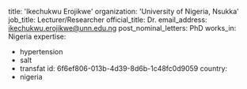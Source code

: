 title: 'Ikechukwu Erojikwe'
organization: 'University of Nigeria, Nsukka'
job_title: Lecturer/Researcher
official_title: Dr.
email_address: ikechukwu.erojikwe@unn.edu.ng
post_nominal_letters: PhD
works_in: Nigeria
expertise:
  - hypertension
  - salt
  - transfat
id: 6f6ef806-013b-4d39-8d6b-1c48fc0d9059
country:
  - nigeria
